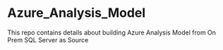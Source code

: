 # Azure_Analysis_Model
This repo contains details about building Azure Analysis Model from On Prem SQL Server as Source
